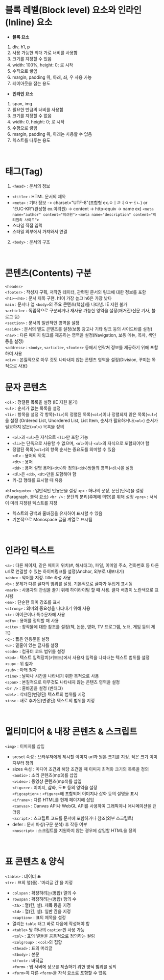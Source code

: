 # 블록 레벨(Block level) 요소와 인라인(Inline) 요소

- **블록 요소**
1.  div, h1, p
2.  사용 가능한 최대 가로 너비를 사용함
3.  크기를 지정할 수 있음
4.  width: 100%, height: 0; 로 시작
5.  수직으로 쌓임
6.  margin, padding 위, 아래, 좌, 우 사용 가능
7.  레이아웃을 잡는 용도

- **인라인 요소**
1.  span, img
2.  필요한 만큼의 너비를 사용함
3.  크기를 지정할 수 없음
4.  width: 0, height: 0; 로 시작
5.  수평으로 쌓임
6.  margin, padding 위, 아래는 사용할 수 없음
7.  텍스트를 다루는 용도

<br>

# 태그(Tag)
1. `<head>` : 문서의 정보
- `<title>` : HTML 문서의 제목
- `<meta>` : 기타 정보
   -> charset="UTF-8"(조합형 ex.ㅇㅣㄹㅕㅇㅜㅓㄴ) or "EUC-KR"(완성형 ex.이려원)
   -> content
   -> http-equiv
   -> name
   ex)
   `<meta name="author" content="이려원">`
   `<meta name="description" content="이려원의 사이트">`
- 스타일 직접 입력
- 스타일 외부에서 가져와서 연결
2. `<body>` : 문서의 구조

<br> 

# 콘텐츠(Contents) 구분
`<header>` <br>
`<footer>` : 작성자 구획, 저작권 데이터, 관련된 문서의 링크에 대한 정보를 포함<br>
`<h1>~<h6>` : 문서 제목 구현. h1이 가장 높고 h6은 가장 낮다<br>
`main` : 문서나 앱 `<body>`의 주요 콘텐츠(핵심)를 나타냄. IE 지원 불가<br>
`<article>` : 독립적으로 구분되거나 재사용 가능한 영역을 설정(매거진/신문 기사, 블로그 등)<br>
`<section>` : 문서의 일반적인 영역을 설정<br>
`<aside>` : 문서의 별도 콘텐츠를 설정(보통 광고나 기타 링크 등의 사이드바를 설정)<br>
`<nav>` : 다른 페이지 링크를 제공하는 영역을 설정(Navigation, 보통 메뉴, 목차, 색인 등을 설정)<br>
`<address>` : `<body>`, `<article>`, `<footer>` 등에서 연락처 정보를 제공하기 위해 포함하여 사용<br>
`<div>` : 본질적으로 아무 것도 나타내지 않는 콘텐츠 영역을 설정(Division, 꾸미는 목적으로 사용)<br>

# 문자 콘텐츠
`<ol>` : 정렬된 목록을 설정 (IE 지원 불가)<br>
`<ul>` : 순서가 없는 목록을 설정 <br>
`<li>` : 항목을 설정
각 항목(`<li>`)의 정렬된 목록(`<ol>`)이나 정렬되지 않은 목록(`<ul>`)을 설정
(Ordered List, Unordered List, List Item, 순서가 필요하거나(`<ol>`) 순서가 필요하지 않은(`<ul>`) 목록을 정의
- `<ol>`과 `<ul>`은 자식으로 `<li>`만 포함 가능
- `<li>`는 단독으로 사용할 수 없으며, `<ol>`이나 `<ul>`의 자식으로 포함되어야 함
- 정렬된 목록(`<ol>`)의 항목 순서는 중요도를 의미할 수 있음<br>
`<dl>` : 용어의 목록<br>
`<dt>` : 용어<br>
`<dd>` : 용어 설명
용어(`<dt>`)와 정의(`<dd>`)쌍들의 영역(`<dl>`)을 설정
- `<dl>`은 `<dd>`, `<dt>`만을 포함해야 함
- 키-값 형태를 표시할 때 유용

`<blockquote>` : 일반적인 인용문을 설정
`<p>` : 하나의 문장, 문단(단락)을 설정(Paragraph, 블럭 요소)
`<hr />` : 문단의 분리(주제에 의한)를 위해 설정
`<pre>` : 서식이 미리 지정된 텍스트를 지정
- 텍스트의 공백과 줄바꿈을 유지하여 표시할 수 있음
- 기본적으로 Monospace 글꼴 계열로 표시됨

<br>

# 인라인 텍스트
`<a>` : 다른 페이지, 같은 페이지 위치(#, 해시태그), 파일, 이메일 주소, 전화번호 등 다른 url로 연결할 수 있는 하이퍼링크를 설정(Anchor, 외부로 내보내기) <br>
`<abbr>` : 약어를 지정. title 속성 사용<br>
`<b>` : 문체가 다른 글자의 범위를 설정. 기본적으로 글자가 두껍게 표시됨<br>
`<mark>` : 사용자의 관심을 끌기 위해 하이라이팅 할 때 사용. 글자 배경이 노란색으로 표시됨<br>
`<em>` : 단순한 의미 강조를 표시<br>
`<strong>` : 의미의 중요성을 나타내기 위해 사용<br>
`<i>` : 아이콘이나 특수문자에 사용<br>
`<dfn>` : 용어를 정의할 때 사용<br>
`<cite>` : 창작물에 대한 참조를 설정(책, 논문, 영화,  TV 프로그램, 노래, 게임 등의 제목)<br>
`<q>` : 짧은 인용문을 설정<br>
`<u>` : 밑줄이 있는 글자를 설정<br>
`<code>` : 컴퓨터 코드 범위를 설정<br>
`<kbd>` : 텍스트 입력장치(키보드)에서 사용자 입력을 나타내는 텍스트 범위를 설정<br>
`<sup>` : 위 첨자<br>
`<sub>` : 아래 첨자<br>
`<time>` : 날짜나 시간을 나타내기 위한 목적으로 사용<br>
`<span>` : 본질적으로 아무것도 나타내지 않는 콘텐츠 영역을 설정<br>
`<br />` : 줄바꿈을 설정 (빈태그)<br>
`<del>` : 삭제된(변경된) 텍스트의 범위를 지정<br>
`<ins>` : 새로 추가된(변경된) 텍스트의 범위를 지정<br>

<br>

# 멀티미디어 & 내장 콘텐츠 & 스크립트
`<img>` : 이미지를 삽입<br>
 - srcset 속성 : 브라우저에게 제시할 이미지 url과 원본 크기를 지정. 작은 크기 이미지부터 정의<br>
 - sizes 속성 : 미디어 조건과 해당 조건일 때 이미지 최적화 크기의 목록을 정의<br>
`<audio>` : 소리 콘텐츠(mp3)를 삽입<br>
`<video>` : 동영상 콘텐츠(mp4)를 삽입<br>
`<figure>` : 이미지, 삽화, 도표 등의 영역을 설정<br>
`<figcaption>` : `<figure>`에 포함되어 이미지나 삽화 등의 설명을 표시<br>
`<iframe>` : 다른 HTML를 현재 페이지에 삽입<br>
`<canvas>` : Canvas API나 WebGL API를 사용하여 그래픽이나 애니메이션을 랜더링<br>
`<script>` : 스크립트 코드를 문서에 포함하거나 참조(외부 스크립트)<br>
 - defer : 문서 파싱(구문 분석) 후 작동 여부<br>
`<noscript>` : 스크립트를 지원하지 않는 경우에 삽입할 HTML을 정의

<br>

# 표 콘텐츠 & 양식
`<table>` : 데이터 표<br>
`<tr>` : 표의 행(줄). '머리글 칸'을 지정<br>
 - `colspan` : 확장하려는(병합) 열의 수<br>
 - `rowspan` : 확장하려는(병합) 행의 수<br>
`<th>` : 열(칸, 셀). 제목 등을 지정<br>
`<td>` : 열(칸, 셀). 일반 칸을 지정<br>
`<caption>` : 표의 제목을 설정<br>
 - 열리는 `table` 태그 바로 다음에 작성해야 함<br>
 - `<table>` 당 하나의 `caption`만 사용 가능<br>
`<col>` : 표의 열들을 공통적으로 정의하는 컬럼<br>
`<colgroup>` : `<col>`의 집합<br>
`<thead>` : 표의 머리글<br>
`<tbody>` : 본문<br>
`<tfoot>` : 바닥글<br>
`<form>` : 웹 서버에 정보를 제출하기 위한 양식 범위를 정의<br>
 - `<form>`이 다른 `<form>`을 자식 요소로 포함할 수 없음.
